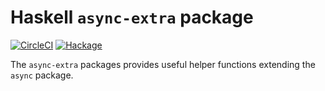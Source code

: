 # Haskell `async-extra` package

[![CircleCI](https://circleci.com/gh/agrafix/async-extra.svg?style=svg)](https://circleci.com/gh/agrafix/async-extra)
[![Hackage](https://img.shields.io/hackage/v/async-extra.svg)](http://hackage.haskell.org/package/async-extra)

The `async-extra` packages provides useful helper functions extending the `async` package.

